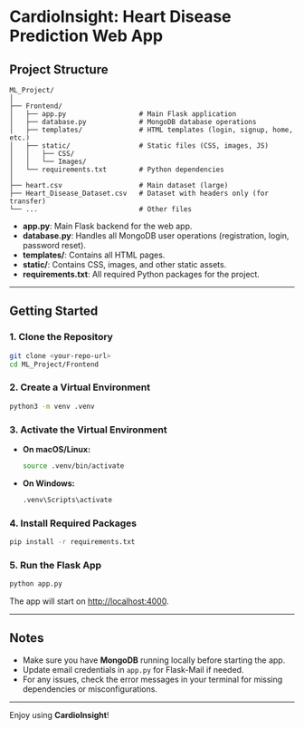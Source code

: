 # CardioInsight: Heart Disease Prediction Web App

## Project Structure

```
ML_Project/
│
├── Frontend/
│   ├── app.py                  # Main Flask application
│   ├── database.py             # MongoDB database operations
│   ├── templates/              # HTML templates (login, signup, home, etc.)
│   ├── static/                 # Static files (CSS, images, JS)
│   │   ├── CSS/
│   │   └── Images/
│   └── requirements.txt        # Python dependencies
│
├── heart.csv                   # Main dataset (large)
├── Heart_Disease_Dataset.csv   # Dataset with headers only (for transfer)
└── ...                         # Other files
```

- **app.py**: Main Flask backend for the web app.
- **database.py**: Handles all MongoDB user operations (registration, login, password reset).
- **templates/**: Contains all HTML pages.
- **static/**: Contains CSS, images, and other static assets.
- **requirements.txt**: All required Python packages for the project.

---

## Getting Started

### 1. Clone the Repository

```sh
git clone <your-repo-url>
cd ML_Project/Frontend
```

### 2. Create a Virtual Environment

```sh
python3 -m venv .venv
```

### 3. Activate the Virtual Environment

- **On macOS/Linux:**
  ```sh
  source .venv/bin/activate
  ```
- **On Windows:**
  ```sh
  .venv\Scripts\activate
  ```

### 4. Install Required Packages

```sh
pip install -r requirements.txt
```

### 5. Run the Flask App

```sh
python app.py
```

The app will start on [http://localhost:4000](http://localhost:4000).

---

## Notes

- Make sure you have **MongoDB** running locally before starting the app.
- Update email credentials in `app.py` for Flask-Mail if needed.
- For any issues, check the error messages in your terminal for missing dependencies or misconfigurations.

---

Enjoy using **CardioInsight**!